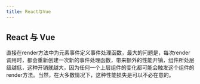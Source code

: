 ```yaml
---
title: React与Vue
---
```




## React 与 Vue

直接在render方法中为元素事件定义事件处理函数，最大的问题是，每次render调用时，都会重新创建一次新的事件处理函数，带来额外的性能开销，组件所处层级越低，这种开销就越大，因为任何一个上层组件的变化都可能会触发这个组件的render方法。当然，在大多数情况下，这种性能损失是可以不必在意的。

